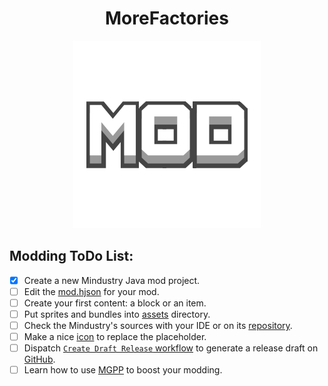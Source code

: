<div align = center>

# MoreFactories

![Mod Icon](icon.png)

</div>

## Modding ToDo List:

- [x] Create a new Mindustry Java mod project.
- [ ] Edit the [mod.hjson](mod.hjson) for your mod.
- [ ] Create your first content: a block or an item.
- [ ] Put sprites and bundles into [assets](assets) directory.
- [ ] Check the Mindustry's sources with your IDE or on its [repository](https://github.com/Anuken/Mindustry).
- [ ] Make a nice [icon](icon.png) to replace the placeholder.
- [ ] Dispatch [`Create Draft Release` workflow](https://github.com/jscodepy/MoreFactories/actions/workflows/ReleaseDraft.yaml) to generate a release draft on [GitHub](https://github.com/jscodepy/MoreFactories/releases).
- [ ] Learn how to use [MGPP](https://plumygames.github.io/mgpp/) to boost your modding.
